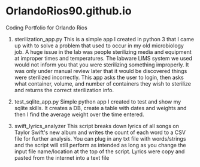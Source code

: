 # OrlandoRios90.github.io
Coding Portfolio for Orlando Rios

1) sterilization_app.py
This is a simple app I created in python 3 that I came up with to solve a problem that used to occur in my old microbiology job. A huge issue in the lab was 
people sterilizing media and equipment at improper times and temperatures. The labware LIMS system we used would not inform you that you were sterilizing something
improperly. It was only under manual review later that it would be discovered things were sterilized incorrectly. This app asks the user to login, then asks what
container, volume, and number of containers they wish to sterilize and returns the correct sterilization info.

2) test_sqlite_app.py
Simple python app I created to test and show my sqlite skills. It creates a DB, create a table with dates and weights and then I find the average weight over the time entered.

3) swift_lyrics_analyzer 
This script breaks down lyrics of all songs on Taylor Swift's new album and writes the count of each word to a CSV file for further analysis. You can plug in any txt file with words/strings and the script will still perform as intended as long as you change the input file name/location at the top of the script. Lyrics were copy and pasted from the internet into a text file
